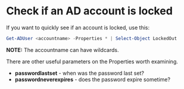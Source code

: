 # Check if an AD account is locked

If you want to quickly see if an account is locked, use this:

```powershell
Get-ADUser <accountname> -Properties * | Select-Object LockedOut
```

**NOTE:** The accountname can have wildcards.

There are other useful parameters on the Properties worth examining.

* **passwordlastset** - when was the password last set?
* **passwordneverexpires** - does the password expire sometime?




